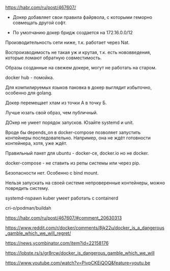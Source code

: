 https://habr.com/ru/post/467607/

* Докер добавляет свои правила файрвола,
с которыми геморно совмещать другой софт.

* По умолчанию докер бридж создается на 172.16.0.0/12

Производительность сети ниже, т.к. работает через Nat.

Воспроизводимость не такая уж и крутая, т.к.
есть нововведения, которые ломают обратную совместимость.

Образы созданные на свежем докере, могут не работать на старом.

docker hub - помойка.

Для компилируемых языков паковка в докер выглядит избыточно,
особенно для golang.

Докер перемещает хлам из точки А в точку Б.

Лучше юзать свой образ, чем публичный.

ДОкер не умеет порядок запусков.
Юзайте systemd и unit.

Вроде бы depends_on в docker-compose позволяет запустить контейнеры
последовательно.
Например, она не ждёт готовности контейнера, хотя, уже ждёт.

Правильный пакет для ubuntu - docker-ce, docker.io но не docker.

docker-compose - не ставить из репы системы или через pip.

Безопасности нет.
Особенно с bind mount.

Нельзя запускать на своей системе непроверенные контейнеры, можно повредить систему.

systemd-nspawn
kuber умеет работать с containerd


cri-o/podman/buildah


https://habr.com/ru/post/467607/#comment_20630313

https://www.reddit.com/r/docker/comments/8jk22u/docker_is_a_dangerous_gamble_which_we_will_regret/

https://news.ycombinator.com/item?id=22158176

https://lobste.rs/s/gr8rcw/docker_is_dangerous_gamble_which_we_will

https://www.youtube.com/watch?v=PivpCKEiQOQ&feature=youtu.be

